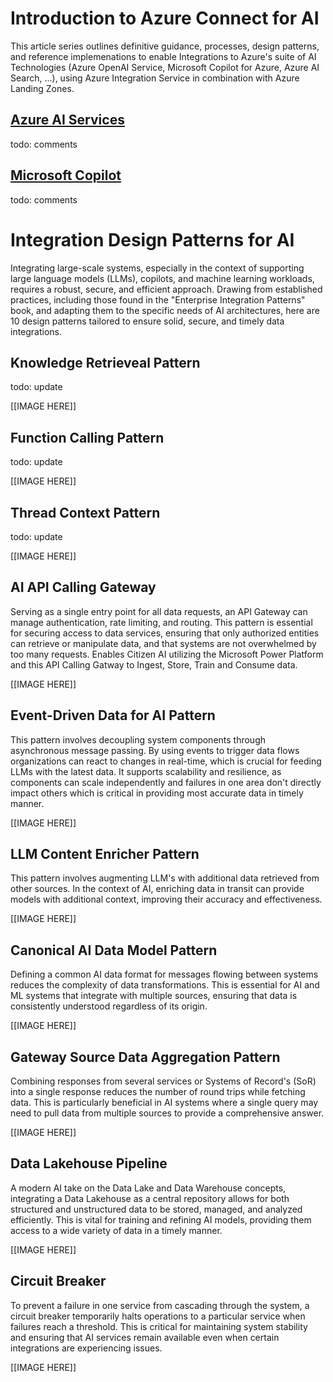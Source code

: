 # Introduction to Azure Connect for AI

This article series outlines definitive guidance, processes, design patterns, and reference implemenations to enable Integrations to Azure's suite of AI Technologies (Azure OpenAI Service, Microsoft Copilot for Azure, Azure AI Search, ...), using Azure Integration Service in combination with Azure Landing Zones. 

## [Azure AI Services](https://learn.microsoft.com/en-us/azure/ai-services/what-are-ai-services)

todo: comments

## [Microsoft Copilot](https://azure.microsoft.com/en-us/products/copilot )

todo: comments



# Integration Design Patterns for AI

Integrating large-scale systems, especially in the context of supporting large language models (LLMs), copilots, and machine learning workloads, requires a robust, secure, and efficient approach. Drawing from established practices, including those found in the "Enterprise Integration Patterns" book, and adapting them to the specific needs of AI architectures, here are 10 design patterns tailored to ensure solid, secure, and timely data integrations.

## Knowledge Retrieveal Pattern

todo: update



[[IMAGE HERE]]

## Function Calling Pattern

todo: update



[[IMAGE HERE]]



## Thread Context Pattern

todo: update



[[IMAGE HERE]]



## **AI API Calling Gateway**

Serving as a single entry point for all data requests, an API Gateway can manage authentication, rate limiting, and routing. This pattern is essential for securing access to data services, ensuring that only authorized entities can retrieve or manipulate data, and that systems are not overwhelmed by too many requests.  Enables Citizen AI utilizing the Microsoft Power Platform and this API Calling Gatway to Ingest, Store, Train and Consume data.



[[IMAGE HERE]]

## 

## Event-Driven Data for AI Pattern

This pattern involves decoupling system components through asynchronous message passing. By using events to trigger data flows organizations can react to changes in real-time, which is crucial for feeding LLMs with the latest data. It supports scalability and resilience, as components can scale independently and failures in one area don't directly impact others which is critical in providing most accurate data in timely manner.



[[IMAGE HERE]]



## LLM Content Enricher Pattern

This pattern involves augmenting LLM's with additional data retrieved from other sources. In the context of AI, enriching data in transit can provide models with additional context, improving their accuracy and effectiveness.



[[IMAGE HERE]]



## Canonical AI Data Model Pattern

Defining a common AI data format for messages flowing between systems reduces the complexity of data transformations. This is essential for AI and ML systems that integrate with multiple sources, ensuring that data is consistently understood regardless of its origin.



[[IMAGE HERE]]



## Gateway Source Data Aggregation Pattern

Combining responses from several services or Systems of Record's (SoR) into a single response reduces the number of round trips while fetching data. This is particularly beneficial in AI systems where a single query may need to pull data from multiple sources to provide a comprehensive answer.



[[IMAGE HERE]]



## Data Lakehouse Pipeline

A modern AI take on the Data Lake and Data Warehouse concepts, integrating a Data Lakehouse as a central repository allows for both structured and unstructured data to be stored, managed, and analyzed efficiently. This is vital for training and refining AI models, providing them access to a wide variety of data in a timely manner.



[[IMAGE HERE]]



## Circuit Breaker

To prevent a failure in one service from cascading through the system, a circuit breaker temporarily halts operations to a particular service when failures reach a threshold. This is critical for maintaining system stability and ensuring that AI services remain available even when certain integrations are experiencing issues.



[[IMAGE HERE]]
